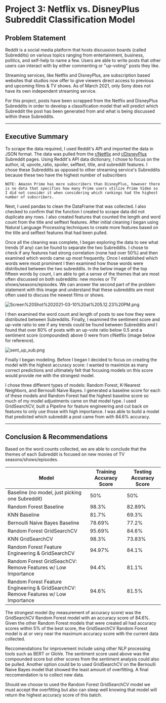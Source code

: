 # Project 3: Netflix vs. DisneyPlus Subreddit Classification Model

## Problem Statement
Reddit is a social media platform that hosts discussion boards (called Subreddits) on various topics ranging from entertainment, business, politics, and self-help to name a few. Users are able to write posts that other users can interact with by either commenting or "up-voting" posts they like. 

Streaming services, like Netflix and DisneyPlus, are subscription based websites that studios now offer to give viewers direct access to previous and upcoming films & TV shows. As of March 2021, only Sony does not have its own independent streaming service. 

For this project, posts have been scrapped from the Netflix and DisneyPlus Subreddits in order to develop a classification model that will predict which Subreddit the post has been generated from and what is being discussed within these Subreddits.

---

## Executive Summary
To scrape the data required, I used Reddit's API and imported the data in JSON format. The data was pulled from the [r/Netflix](https://www.reddit.com/r/netflix/) and [r/DisneyPlus](https://www.reddit.com/r/DisneyPlus) Subreddit pages. Using Reddit's API data dictionary, I chose to focus on the author, id, upvote_ratio, spoiler, selftext, title, and subreddit features. I chose these Subreddits as opposed to other streaming service's Subreddits because these two have the highest number of subscribers 

    NOTE: Amazon Prime has more subscribers than DisneyPlus, however there is no data that specifies how many Prime users utilize Prime Video so I did not consider it when considering which rankings had the highest number of subscribers.

Next, I used pandas to clean the DataFrame that was collected. I also checked to confirm that the function I created to scrape data did not duplicate any rows. I also created features that counted the length and word count from the title and selftext features. After initial cleaning I began using Natural Language Processing techniques to create more features based on the title and selftext features that had been pulled. 

Once all the cleaning was complete, I began exploring the data to see what trends (if any) can be found to separate the two Subreddits. I chose to check if any features had strong correlation (none had over 50%) and then examined which words came up most frequently. Once I established which words were most prominent I then examined how those words were distributed between the two subreddits. In the below image of the top fifteen words by count, I am able to get a sense of the themes that are most often discussed on both subreddits: new movies or TV shows/seasons/episodes. We can answer the second part of the problem statement with this image and understand that these subreddits are most often used to discuss the newest films or shows.

![Screen%20Shot%202021-03-10%20at%205.12.23%20PM.png](attachment:Screen%20Shot%202021-03-10%20at%205.12.23%20PM.png)

I then examined the word count and length of posts to see how they were distributed between Subreddits. Finally, I examined the sentiment score and up-vote ratio to see if any trends could be found between Subreddits and I found that over 80% of posts with an up-vote ratio below 0.5 and a sentiment score (compounded) above 0 were from r/Netflix (image below for reference).

![sent_up_sub.png](attachment:sent_up_sub.png)

Finally I began modeling. Before I began I decided to focus on creating the model with the highest accuracy score: I wanted to maximize as many correct predictions and ultimately felt that focusing models on this score would provide me with the strongest model. 

I chose three different types of models: Random Forest, K-Nearest Neighbors, and Bernoulli Naive Bayes. I generated a baseline score for each of these models and Random Forest had the highest baseline score so much of my model adjustments came on that model type. I used GridSearchCV, built a Pipeline for feature engineering and cut back on features to only use those with high importance. I was able to build a model that predicted which subreddit a post came from with 84.6% accuracy. 

---

## Conclusion & Recommendations

Based on the word counts collected, we are able to conclude that the themes of each Subreddit is focused on new movies of TV seasons/shows/episodes.

| Model | Training Accuracy Score | Testing Accuracy Score |
| --- | --- | --- |
|Baseline (no model, just picking one Subreddit)|50%|50%|
|Random Forest Baseline|98.3%|82.89%|
|KNN Baseline|81.7%|69.3%|
|Bernoulli Naive Bayes Baseline|78.69%|77.2%|
|Random Forest GridSearchCV|95.69%|84.6%|
|KNN GridSearchCV|98.3%|73.83%|
|Random Forest Feature Engineering & GridSearchCV|94.97%|84.1%|
|Random Forest GridSeachCV: Remove Features w/ Low Importance|94.4%|81.1%|
|Random Forest Feature Engineering & GridSearchCV: Remove Features w/ Low Importance|94.6%|81.5%|

The strongest model (by measurement of accuracy score) was the GridSearchCV Random Forest model with an accuracy score of 84.6%. Given the other Random Forest models that were created all had accuracy scores within 5% of the best score, the GridSearchCV Random Forest model is at or very near the maximum accuracy score with the current data collected. 

Reccomendations for improvement include using other NLP processing tools such as BERT or GloVe. The sentiment score used above was the compounded score but other scores from the sentiment analysis could also be pulled. Another option could be to used GridSearchCV on the Bernoulli Naive Bayes model that showed the least amount of overfitting. A final reccomendation is to collect new data.

Should we choose to used the Random Forest GridSearchCV model we must accept the overfitting but also can sleep well knowing that model will return the highest accuracy score of this batch.